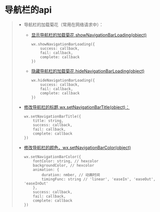 # 导航栏的api
>* 导航栏的加载菊花（常用在网络请求中）：
>   * [显示导航栏的加载菊花,showNavigationBarLoading(object)](https://developers.weixin.qq.com/miniprogram/dev/api/ui/navigation-bar/wx.showNavigationBarLoading.html)
>       ```
>       wx.showNavigationBarLoading({
>           success: callback,
>           fail: callback,
>           complete: callback
>       })
>       ```
>   * [隐藏导航栏的加载菊花,hideNavigationBarLoading(object)](https://developers.weixin.qq.com/miniprogram/dev/api/ui/navigation-bar/wx.hideNavigationBarLoading.html)
>       ```
>       wx.hideNavigationBarLoading({
>           success: callback,
>           fail: callback,
>           complete: callback
>       })
>       ```
>     
>
>* [修改导航栏的标题,wx.setNavigationBarTitle(object)：](https://developers.weixin.qq.com/miniprogram/dev/api/ui/navigation-bar/wx.setNavigationBarTitle.html)
>   ```
>   wx.setNavigationBarTitle({
>       title: string,
>       success: callback,
>       fail: callback,
>       complete: callback
>   })
>   ```
>
>
>* [修改导航栏的颜色，wx.setNavigationBarColor(object)](https://developers.weixin.qq.com/miniprogram/dev/api/ui/navigation-bar/wx.setNavigationBarColor.html)
>   ```
>   wx.setNavigationBarColor({
>       fontColor: string, // hexcolor
>       backgroundColor, // hexcolor
>       animation: {
>           duration: nmber, // 动画时间
>           timingFunc: string // 'linear', 'easeIn', 'easeOut', 'easeInOut'
>       },
>       success: callback,
>       fail: callback,
>       complete: callback
>   })
>   ```
>
>
